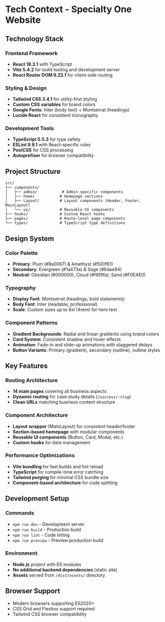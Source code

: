 # Tech Context - Specialty One Website

## Technology Stack

### Frontend Framework
- **React 18.3.1** with TypeScript
- **Vite 5.4.2** for build tooling and development server
- **React Router DOM 6.22.1** for client-side routing

### Styling & Design
- **Tailwind CSS 3.4.1** for utility-first styling
- **Custom CSS variables** for brand colors
- **Google Fonts**: Inter (body text) + Montserrat (headings)
- **Lucide React** for consistent iconography

### Development Tools
- **TypeScript 5.5.3** for type safety
- **ESLint 9.9.1** with React-specific rules
- **PostCSS** for CSS processing
- **Autoprefixer** for browser compatibility

## Project Structure

```
src/
├── components/
│   ├── admin/           # Admin-specific components
│   ├── home/           # Homepage sections
│   ├── Layout/         # Layout components (Header, Footer, MainLayout)
│   └── ui/             # Reusable UI components
├── hooks/              # Custom React hooks
├── pages/              # Route-level page components
└── types/              # TypeScript type definitions
```

## Design System

### Color Palette
- **Primary**: Plum (#8a0067) & Amethyst (#500f61)
- **Secondary**: Evergreen (#1a473a) & Sage (#6dae94)
- **Neutral**: Obsidian (#000000), Cloud (#f8f9fa), Sand (#F0EAE0)

### Typography
- **Display Font**: Montserrat (headings, bold statements)
- **Body Font**: Inter (readable, professional)
- **Scale**: Custom sizes up to 6xl (4rem) for hero text

### Component Patterns
- **Gradient Backgrounds**: Radial and linear gradients using brand colors
- **Card System**: Consistent shadow and hover effects
- **Animation**: Fade-in and slide-up animations with staggered delays
- **Button Variants**: Primary (gradient), secondary (outline), outline styles

## Key Features

### Routing Architecture
- **14 main pages** covering all business aspects
- **Dynamic routing** for case study details (`/success/:slug`)
- **Clean URLs** matching business content structure

### Component Architecture
- **Layout wrapper** (MainLayout) for consistent header/footer
- **Section-based homepage** with modular components
- **Reusable UI components** (Button, Card, Modal, etc.)
- **Custom hooks** for data management

### Performance Optimizations
- **Vite bundling** for fast builds and hot reload
- **TypeScript** for compile-time error catching
- **Tailwind purging** for minimal CSS bundle size
- **Component-based architecture** for code splitting

## Development Setup

### Commands
- `npm run dev` - Development server
- `npm run build` - Production build
- `npm run lint` - Code linting
- `npm run preview` - Preview production build

### Environment
- **Node.js** project with ES modules
- **No additional backend dependencies** (static site)
- **Assets** served from `/dist/assets/` directory

## Browser Support
- Modern browsers supporting ES2020+
- CSS Grid and Flexbox support required
- Tailwind CSS browser compatibility
